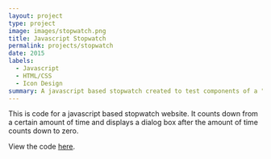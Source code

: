 ```yaml
---
layout: project
type: project
image: images/stopwatch.png
title: Javascript Stopwatch
permalink: projects/stopwatch
date: 2015
labels:
  - Javascript
  - HTML/CSS
  - Icon Design
summary: A javascript based stopwatch created to test components of a "time bank" application to facilitate productivity by "storing" and "spending" time.
---
```


This is code for a javascript based stopwatch website. It counts down from a certain amount of time and displays a dialog box after the amount of time counts down to zero. 

View the code [here](https://github.com/matthew-schultz/javascriptTimeBank/tree/test).


